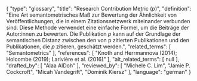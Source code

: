 {
    "type": "glossary",
    "title": "Research Contribution Metric (*p*)",
    "definition": "Eine Art semantometrisches Maß zur Bewertung der Ähnlichkeit von Veröffentlichungen, die in einem Zitationsnetzwerk miteinander verbunden sind. Diese Methode verwendet eine einfache Formel, um die Beiträge der Autor:innen zu bewerten. Die Publikation *p* kann auf der Grundlage der semantischen Distanz zwischen den von p zitierten Publikationen und den Publikationen, die *p* zitieren, geschätzt werden.",
    "related_terms": [
        "Semantometrics"
    ],
    "references": [
        "Knoth and Herrmannova (2014); Holcombe (2019); Larivière et al. (2016)"
    ],
    "alt_related_terms": [
        null
    ],
    "drafted_by": [
        "Alaa AlDoh"
    ],
    "reviewed_by": [
        "Michele C. Lim",
        "Jamie P. Cockcroft",
        "Micah Vandegrift",
        "Dominik Kiersz"
    ],
    "language": "german"
}